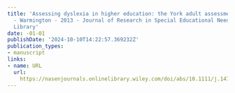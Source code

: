```yaml
---
title: 'Assessing dyslexia in higher education: the York adult assessment battery‐revised
  - Warmington - 2013 - Journal of Research in Special Educational Needs - Wiley Online
  Library'
date: -01-01
publishDate: '2024-10-10T14:22:57.369232Z'
publication_types:
- manuscript
links:
- name: URL
  url: 
    https://nasenjournals.onlinelibrary.wiley.com/doi/abs/10.1111/j.1471-3802.2012.01264.x?casa_token=Z5QgRuTXTWgAAAAA:Q4pdxnY0srR5fFe0uEHJEApSBRuxcQP79oT363zp8g_egtfkHj2p8-drkXgATXG8xkdahuK1PhMQhPc
---
```

